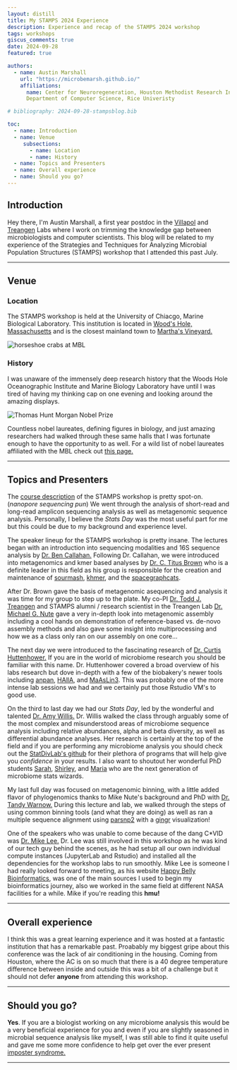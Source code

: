 ```yaml
---
layout: distill
title: My STAMPS 2024 Experience
description: Experience and recap of the STAMPS 2024 workshop
tags: workshops
giscus_comments: true
date: 2024-09-28
featured: true

authors:
  - name: Austin Marshall
    url: "https://microbemarsh.github.io/"
    affiliations:
      name: Center for Neuroregeneration, Houston Methodist Research Institute
      Department of Computer Science, Rice Univeristy

# bibliography: 2024-09-28-stampsblog.bib

toc:
  - name: Introduction
  - name: Venue
     subsections:
       - name: Location
       - name: History
  - name: Topics and Presenters
  - name: Overall experience
  - name: Should you go?
---
```


## Introduction
Hey there, I'm Austin Marshall, a first year postdoc in the [Villapol](https://villapol.hmailabs.org/) and [Treangen](https://treangenlab.github.io/) Labs where I work on trimming the knowledge gap between microbiologists and computer scientists. This blog will be related to my experience of the Strategies and Techniques for Analyzing Microbial Population Structures (STAMPS) workshop that I attended this past July.

---

## Venue

### Location
The STAMPS workshop is held at the University of Chiacgo, Marine Biological Laboratory. This institution is located in [Wood's Hole, Massachusetts](https://www.google.com/maps/place/Woods+Hole,+Falmouth,+MA/@41.5300117,-70.6892765,14z/data=!3m1!4b1!4m6!3m5!1s0x89e4d87731d3bb2b:0x6057f1e3e2336b81!8m2!3d41.5264977!4d-70.6730857!16zL20vMHR5N2I?entry=ttu&g_ep=EgoyMDI0MDkyNS4wIKXMDSoASAFQAw%3D%3D) and is the closest mainland town to [Martha's Vineyard.](https://www.google.com/maps/place/Martha's+Vineyard/@41.3923525,-70.817379,11z/data=!3m1!4b1!4m14!1m7!3m6!1s0x89e525890034153b:0xf5d72dfce4b4bc43!2sMartha's+Vineyard!8m2!3d41.3804981!4d-70.645473!16zL20vMGd0cmc!3m5!1s0x89e525890034153b:0xf5d72dfce4b4bc43!8m2!3d41.3804981!4d-70.645473!16zL20vMGd0cmc?entry=ttu&g_ep=EgoyMDI0MDkyNS4wIKXMDSoASAFQAw%3D%3D)

<div class="l-body">
  <img src="https://treangenlab.github.io/assets/img/crabs_mbl.jpg" alt="horseshoe crabs at MBL">
</div>

### History
I was unaware of the immensely deep research history that the Woods Hole Oceanographic Institute and Marine Biology Laboratory have until I was tired of having my thinking cap on one evening and looking around the amazing displays.

<div class="l-body">
  <img src="https://treangenlab.github.io/assets/img/thm_nobel.jpg" alt="Thomas Hunt Morgan Nobel Prize">
</div>

Countless nobel laureates, defining figures in biology, and just amazing researchers had walked through these same halls that I was fortunate enough to have the opportunity to as well. For a wild list of nobel laureates affiliated with the MBL check out [this page.](https://www.mbl.edu/about/history-archives/nobel-laureates)

---

## Topics and Presenters
The [course description](https://www.mbl.edu/education/advanced-research-training-courses/course-offerings/strategies-and-techniques-analyzing-microbial-population-structures) of the STAMPS workshop is pretty spot-on. (_nanopore sequencing pun_) We went through the analysis of short-read and long-read amplicon sequencing analysis as well as metagenomic sequence analysis. Personally, I believe the _Stats Day_ was the most useful part for me but this could be due to my background and experience level.

The speaker lineup for the STAMPS workshop is pretty insane. The lectures began with an introduction into sequencing modalities and 16S sequence analysis by [Dr. Ben Callahan.](https://scholar.google.com/citations?user=zGifBvwAAAAJ&hl=en) Following Dr. Callahan, we were introduced into metagenomics and kmer based analyses by [Dr. C. Titus Brown](https://scholar.google.com/citations?user=O4rYanMAAAAJ&hl=en) who is a definite leader in this field as his group is responsible for the creation and maintenance of [sourmash](https://github.com/sourmash-bio/sourmash), [khmer](https://github.com/dib-lab/khmer), and the [spacegraphcats](https://github.com/spacegraphcats/spacegraphcats/).

After Dr. Brown gave the basis of metagenomic asequencing and analysis it was time for my group to step up to the plate. My co-PI [Dr. Todd J. Treangen](https://scholar.google.com/citations?user=N5irv88AAAAJ&hl=en) and STAMPS alumni / research scientist in the Treangen Lab [Dr. Michael G. Nute](https://scholar.google.com/citations?hl=en&user=E1v2MBUAAAAJ) gave a very in-depth look into metagenomic assembly including a cool hands on demonstration of reference-based vs. de-novo assembly methods and also gave some insight into multiprocessing and how we as a class only ran on our assembly on one core...

The next day we were introduced to the fascinating research of [Dr. Curtis Huttenhower.](https://scholar.google.com/citations?user=yFncM6AAAAAJ&hl=en) If you are in the world of microbiome research you should be familiar with this name. Dr. Huttenhower covered a broad overview of his labs research but dove in-depth with a few of the biobakery's newer tools including [anpan](https://github.com/biobakery/anpan), [HAllA](https://github.com/biobakery/halla), and [MaAsLin3](https://github.com/biobakery/maaslin3). This was probably one of the more intense lab sessions we had and we certainly put those Rstudio VM's to good use.

On the third to last day we had our _Stats Day_, led by the wonderful and talented [Dr. Amy Willis.](https://scholar.google.com/citations?hl=en&user=pFlAtDsAAAAJ) Dr. Willis walked the class through arguably some of the most complex and misunderstood areas of microbiome sequence analysis including relative abundances, alpha and beta diversity, as well as differential abundance analyses. Her research is certainly at the top of the field and if you are performing any microbiome analysis you should check out the [StatDivLab's github](https://github.com/statdivlab) for their plethora of programs that will help give you _confidence_ in your results. I also want to shoutout her wonderful PhD students [Sarah](https://github.com/svteichman), [Shirley](https://github.com/shirmath), and [Maria](https://github.com/MariaAVC) who are the next generation of microbiome stats wizards. 

My last full day was focused on metagenomic binning, with a little added flavor of phylogenomics thanks to Mike Nute's background and PhD with [Dr. Tandy Warnow.](https://scholar.google.com/citations?hl=en&user=pPB_WK0AAAAJ) During this lecture and lab, we walked through the steps of using common binning tools (and what they are doing) as well as ran a multiple sequence alignment using [parsnp2](https://github.com/marbl/parsnp) with a [gingr](https://github.com/marbl/gingr) visualization! 

One of the speakers who was unable to come because of the dang C*VID was [Dr. Mike Lee.](https://scholar.google.com/citations?user=-ONw6lsAAAAJ&hl=en) Dr. Lee was still involved in this workshop as he was kind of our tech guy behind the scenes, as he had setup all our own individual compute instances (JupyterLab and Rstudio) and installed all the dependencies for the workshop labs to run smoothly. Mike Lee is someone I had really looked forward to meeting, as his website [Happy Belly Bioinformatics](https://astrobiomike.github.io/), was one of the main sources I used to begin my bioinformatics journey, also we worked in the same field at different NASA facilities for a while. Mike if you're reading this **hmu!**

---

## Overall experience
I think this was a great learning experience and it was hosted at a fantastic institution that has a remarkable past. Proabably my biggest gripe about this conference was the lack of air conditioning in the housing. Coming from Houston, where the AC is on so much that there is a 40 degree temperature difference between inside and outside this was a bit of a challenge but it should not defer **anyone** from attending this workshop.

---

## Should you go?
**Yes**. If you are a biologist working on any microbiome analysis this would be a very beneficial experience for you and even if you are slightly seasoned in microbial sequence analysis like myself, I was still able to find it quite useful and gave me some more confidence to help get over the ever present [imposter syndrome.](https://en.wikipedia.org/wiki/Impostor_syndrome)

---